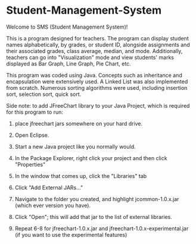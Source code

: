 # Student-Management-System

Welcome to SMS (Student Management System)! 

This is a program designed for teachers. The program can display student names alphabetically, by grades, or student ID, alongside assignments and their associated grades, class average, median, and mode. Additionally, teachers can go into "Visualization" mode and view students' marks displayed as Bar Graph, Line Graph, Pie Chart, etc. 

This program was coded using Java. Concepts such as inheritance and encapsulation were extensively used. A Linked List was also implemented from scratch. Numerous sorting algorithms were used, including insertion sort, selection sort, quick sort. 


Side note: to add JFreeChart library to your Java Project, which is required for this program to run: 

1. place jfreechart jars somewhere on your hard drive. 

2. Open Eclipse.

3. Start a new Java project like you normally would.

4. In the Package Explorer, right click your project and then click "Properties"

5. In the window that comes up, click the "Libraries" tab

6. Click "Add External JARs..."

7. Navigate to the folder you created, and highlight jcommon-1.0.x.jar (which ever version you have).

8. Click "Open"; this will add that jar to the list of external libraries.

9. Repeat 6-8 for jfreechart-1.0.x.jar and jfreechart-1.0.x-experimental.jar (if you want to use the experimental features)
